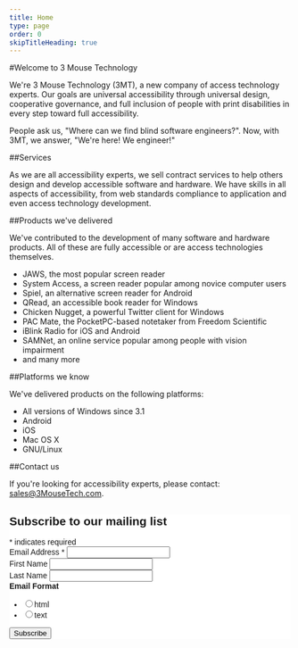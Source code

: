 ```yaml
---
title: Home
type: page
order: 0
skipTitleHeading: true
---
```


#Welcome to 3 Mouse Technology

We're 3 Mouse Technology (3MT), a new company of access technology experts. Our goals are universal accessibility through universal design, cooperative governance, and full inclusion of people with print disabilities in every step toward full accessibility.

People ask us, "Where can we find blind software engineers?". Now, with 3MT, we answer, "We're here! We engineer!"

##Services

As we are all accessibility experts, we sell contract services to help others design and develop accessible software and hardware. We have skills in all aspects of accessibility, from web standards compliance to application and even access technology development.

##Products we've delivered

We've contributed to the development of many software and hardware products. All of these are fully accessible or are access technologies themselves.

* JAWS, the most popular screen reader
* System Access, a screen reader popular among novice computer users
* Spiel, an alternative screen reader for Android
* QRead, an accessible book reader for Windows
* Chicken Nugget, a powerful Twitter client for Windows
* PAC Mate, the PocketPC-based notetaker from Freedom Scientific
* iBlink Radio for iOS and Android
* SAMNet, an online service popular among people with vision impairment
* and many more

##Platforms we know

We've delivered products on the following platforms:

* All versions of Windows since 3.1
* Android
* iOS
* Mac OS X
* GNU/Linux

##Contact us

If you're looking for accessibility experts, please contact: [sales@3MouseTech.com](mailto:sales@3MouseTech.com).


<!-- Begin MailChimp Signup Form -->
<link href="//cdn-images.mailchimp.com/embedcode/classic-081711.css" rel="stylesheet" type="text/css">
<style type="text/css">
	#mc_embed_signup{background:#fff; clear:left; font:14px Helvetica,Arial,sans-serif; }
	/* Add your own MailChimp form style overrides in your site stylesheet or in this style block.
	   We recommend moving this block and the preceding CSS link to the HEAD of your HTML file. */
</style>
<div id="mc_embed_signup">
<form action="http://3mousetech.us3.list-manage.com/subscribe/post?u=e4c99d5227b7f742ef5443f24&amp;id=ed768d4530" method="post" id="mc-embedded-subscribe-form" name="mc-embedded-subscribe-form" class="validate" target="_blank" novalidate>
	<h2>Subscribe to our mailing list</h2>
<div class="indicates-required"><span class="asterisk">*</span> indicates required</div>
<div class="mc-field-group">
	<label for="mce-EMAIL">Email Address  <span class="asterisk">*</span>
</label>
	<input type="email" value="" name="EMAIL" class="required email" id="mce-EMAIL">
</div>
<div class="mc-field-group">
	<label for="mce-FNAME">First Name </label>
	<input type="text" value="" name="FNAME" class="" id="mce-FNAME">
</div>
<div class="mc-field-group">
	<label for="mce-LNAME">Last Name </label>
	<input type="text" value="" name="LNAME" class="" id="mce-LNAME">
</div>
<div class="mc-field-group input-group">
    <strong>Email Format </strong>
    <ul><li><input type="radio" value="html" name="EMAILTYPE" id="mce-EMAILTYPE-0"><label for="mce-EMAILTYPE-0">html</label></li>
<li><input type="radio" value="text" name="EMAILTYPE" id="mce-EMAILTYPE-1"><label for="mce-EMAILTYPE-1">text</label></li>
</ul>
</div>
	<div id="mce-responses" class="clear">
		<div class="response" id="mce-error-response" style="display:none"></div>
		<div class="response" id="mce-success-response" style="display:none"></div>
	</div>    <!-- real people should not fill this in and expect good things - do not remove this or risk form bot signups-->
    <div style="position: absolute; left: -5000px; display: none"><input type="text" name="b_e4c99d5227b7f742ef5443f24_ed768d4530" value=""></div>
	<div class="clear"><input type="submit" value="Subscribe" name="subscribe" id="mc-embedded-subscribe" class="button"></div>
</form>
</div>
<script type="text/javascript">
var fnames = new Array();var ftypes = new Array();fnames[0]='EMAIL';ftypes[0]='email';fnames[1]='FNAME';ftypes[1]='text';fnames[2]='LNAME';ftypes[2]='text';
try {
    var jqueryLoaded=jQuery;
    jqueryLoaded=true;
} catch(err) {
    var jqueryLoaded=false;
}
var head= document.getElementsByTagName('head')[0];
if (!jqueryLoaded) {
    var script = document.createElement('script');
    script.type = 'text/javascript';
    script.src = '//ajax.googleapis.com/ajax/libs/jquery/1.4.4/jquery.min.js';
    head.appendChild(script);
    if (script.readyState && script.onload!==null){
        script.onreadystatechange= function () {
              if (this.readyState == 'complete') mce_preload_check();
        }    
    }
}

var err_style = '';
try{
    err_style = mc_custom_error_style;
} catch(e){
    err_style = '#mc_embed_signup input.mce_inline_error{border-color:#6B0505;} #mc_embed_signup div.mce_inline_error{margin: 0 0 1em 0; padding: 5px 10px; background-color:#6B0505; font-weight: bold; z-index: 1; color:#fff;}';
}
var head= document.getElementsByTagName('head')[0];
var style= document.createElement('style');
style.type= 'text/css';
if (style.styleSheet) {
  style.styleSheet.cssText = err_style;
} else {
  style.appendChild(document.createTextNode(err_style));
}
head.appendChild(style);
setTimeout('mce_preload_check();', 250);

var mce_preload_checks = 0;
function mce_preload_check(){
    if (mce_preload_checks>40) return;
    mce_preload_checks++;
    try {
        var jqueryLoaded=jQuery;
    } catch(err) {
        setTimeout('mce_preload_check();', 250);
        return;
    }
    var script = document.createElement('script');
    script.type = 'text/javascript';
    script.src = 'http://downloads.mailchimp.com/js/jquery.form-n-validate.js';
    head.appendChild(script);
    try {
        var validatorLoaded=jQuery("#fake-form").validate({});
    } catch(err) {
        setTimeout('mce_preload_check();', 250);
        return;
    }
    mce_init_form();
}
function mce_init_form(){
    jQuery(document).ready( function($) {
      var options = { errorClass: 'mce_inline_error', errorElement: 'div', onkeyup: function(){}, onfocusout:function(){}, onblur:function(){}  };
      var mce_validator = $("#mc-embedded-subscribe-form").validate(options);
      $("#mc-embedded-subscribe-form").unbind('submit');//remove the validator so we can get into beforeSubmit on the ajaxform, which then calls the validator
      options = { url: 'http://3mousetech.us3.list-manage2.com/subscribe/post-json?u=e4c99d5227b7f742ef5443f24&id=ed768d4530&c=?', type: 'GET', dataType: 'json', contentType: "application/json; charset=utf-8",
                    beforeSubmit: function(){
                        $('#mce_tmp_error_msg').remove();
                        $('.datefield','#mc_embed_signup').each(
                            function(){
                                var txt = 'filled';
                                var fields = new Array();
                                var i = 0;
                                $(':text', this).each(
                                    function(){
                                        fields[i] = this;
                                        i++;
                                    });
                                $(':hidden', this).each(
                                    function(){
                                        var bday = false;
                                        if (fields.length == 2){
                                            bday = true;
                                            fields[2] = {'value':1970};//trick birthdays into having years
                                        }
                                    	if ( fields[0].value=='MM' && fields[1].value=='DD' && (fields[2].value=='YYYY' || (bday && fields[2].value==1970) ) ){
                                    		this.value = '';
									    } else if ( fields[0].value=='' && fields[1].value=='' && (fields[2].value=='' || (bday && fields[2].value==1970) ) ){
                                    		this.value = '';
									    } else {
									        if (/\[day\]/.test(fields[0].name)){
    	                                        this.value = fields[1].value+'/'+fields[0].value+'/'+fields[2].value;									        
									        } else {
    	                                        this.value = fields[0].value+'/'+fields[1].value+'/'+fields[2].value;
	                                        }
	                                    }
                                    });
                            });
                        $('.phonefield-us','#mc_embed_signup').each(
                            function(){
                                var fields = new Array();
                                var i = 0;
                                $(':text', this).each(
                                    function(){
                                        fields[i] = this;
                                        i++;
                                    });
                                $(':hidden', this).each(
                                    function(){
                                        if ( fields[0].value.length != 3 || fields[1].value.length!=3 || fields[2].value.length!=4 ){
                                    		this.value = '';
									    } else {
									        this.value = 'filled';
	                                    }
                                    });
                            });
                        return mce_validator.form();
                    }, 
                    success: mce_success_cb
                };
      $('#mc-embedded-subscribe-form').ajaxForm(options);
      
      
    });
}
function mce_success_cb(resp){
    $('#mce-success-response').hide();
    $('#mce-error-response').hide();
    if (resp.result=="success"){
        $('#mce-'+resp.result+'-response').show();
        $('#mce-'+resp.result+'-response').html(resp.msg);
        $('#mc-embedded-subscribe-form').each(function(){
            this.reset();
    	});
    } else {
        var index = -1;
        var msg;
        try {
            var parts = resp.msg.split(' - ',2);
            if (parts[1]==undefined){
                msg = resp.msg;
            } else {
                i = parseInt(parts[0]);
                if (i.toString() == parts[0]){
                    index = parts[0];
                    msg = parts[1];
                } else {
                    index = -1;
                    msg = resp.msg;
                }
            }
        } catch(e){
            index = -1;
            msg = resp.msg;
        }
        try{
            if (index== -1){
                $('#mce-'+resp.result+'-response').show();
                $('#mce-'+resp.result+'-response').html(msg);            
            } else {
                err_id = 'mce_tmp_error_msg';
                html = '<div id="'+err_id+'" style="'+err_style+'"> '+msg+'</div>';
                
                var input_id = '#mc_embed_signup';
                var f = $(input_id);
                if (ftypes[index]=='address'){
                    input_id = '#mce-'+fnames[index]+'-addr1';
                    f = $(input_id).parent().parent().get(0);
                } else if (ftypes[index]=='date'){
                    input_id = '#mce-'+fnames[index]+'-month';
                    f = $(input_id).parent().parent().get(0);
                } else {
                    input_id = '#mce-'+fnames[index];
                    f = $().parent(input_id).get(0);
                }
                if (f){
                    $(f).append(html);
                    $(input_id).focus();
                } else {
                    $('#mce-'+resp.result+'-response').show();
                    $('#mce-'+resp.result+'-response').html(msg);
                }
            }
        } catch(e){
            $('#mce-'+resp.result+'-response').show();
            $('#mce-'+resp.result+'-response').html(msg);
        }
    }
}

</script>
<!--End mc_embed_signup-->
